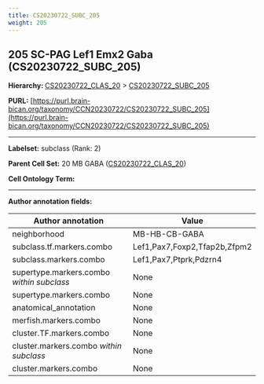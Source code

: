 ```yaml
---
title: CS20230722_SUBC_205
weight: 205
---
```

## 205 SC-PAG Lef1 Emx2 Gaba (CS20230722_SUBC_205)
<b>Hierarchy: </b>
[CS20230722_CLAS_20](../CS20230722_CLAS_20) >
[CS20230722_SUBC_205](../CS20230722_SUBC_205)

**PURL:** [https://purl.brain-bican.org/taxonomy/CCN20230722/CS20230722_SUBC_205](https://purl.brain-bican.org/taxonomy/CCN20230722/CS20230722_SUBC_205)

---


**Labelset:** subclass (Rank: 2)

**Parent Cell Set:** 20 MB GABA ([CS20230722_CLAS_20](../CS20230722_CLAS_20))



**Cell Ontology Term:** 

[MARKER GENES.]: #


---

[TRANSFERRED ANNOTATIONS.]: #


[AUTHOR ANNOTATION FIELDS.]: #


**Author annotation fields:**

| Author annotation | Value |
|-------------------|-------|
|neighborhood|MB-HB-CB-GABA|
|subclass.tf.markers.combo|Lef1,Pax7,Foxp2,Tfap2b,Zfpm2|
|subclass.markers.combo|Lef1,Pax7,Ptprk,Pdzrn4|
|supertype.markers.combo _within subclass_|None|
|supertype.markers.combo|None|
|anatomical_annotation|None|
|merfish.markers.combo|None|
|cluster.TF.markers.combo|None|
|cluster.markers.combo _within subclass_|None|
|cluster.markers.combo|None|
